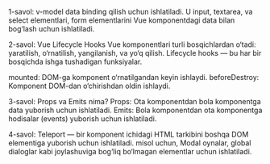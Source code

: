 1-savol:
v-model data binding qilish uchun ishlatiladi. U input, textarea, va select elementlari, form elementlarini Vue komponentdagi data bilan bog‘lash uchun ishlatiladi.

<template>
  <div>
    <input v-model="name" placeholder="Ismingizni kiriting" />
    <p>Salom, {{ name }}!</p>
  </div>
</template>

<script setup>
  data() {
    return {
      name: '',
    };
  },
</script>


2-savol:
Vue Lifecycle Hooks 
Vue komponentlari turli bosqichlardan o‘tadi: yaratilish, o‘rnatilish, yangilanish, va yo‘q qilish. Lifecycle hooks — bu har bir bosqichda ishga tushadigan funksiyalar.

mounted: DOM-ga komponent o‘rnatilgandan keyin ishlaydi.
beforeDestroy: Komponent DOM-dan o‘chirishdan oldin ishlaydi.
<template>
  <div>
    <p>blog page yuklandi!</p>
  </div>
</template>

<script>
export default {
  mounted() {
    console.log('blog page DOM-ga o‘rnatildi');
  },
  beforeDestroy() {
    console.log('blog page o‘chirishdan oldin');
  },
};
</script>

3-savol:
Props va Emits nima?
Props: Ota komponentdan bola komponentga data yuborish uchun ishlatiladi.
Emits: Bola komponentdan ota komponentga hodisalar (events) yuborish uchun ishlatiladi.



4-savol:
Teleport — bir komponent ichidagi HTML tarkibini boshqa DOM elementiga yuborish uchun ishlatiladi.
misol uchun,  Modal oynalar, global dialoglar kabi joylashuviga bog‘liq bo‘lmagan elementlar uchun ishlatiladi.

<template>
  <div>
    <p>Asosiy sahifa</p>
    <teleport to="body">
      <div class="modal">
        Bu modal oynadir.
      </div>
    </teleport>
  </div>
</template>
